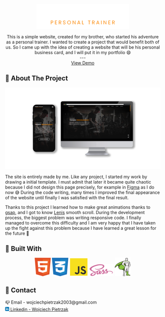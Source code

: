 <a name="readme-top"></a>

<br />
<div align="center">
    <img src="src/img/github/darek_logo-github.png" alt="Darek Pietrzak Logo" width="300" height="80">

  <p align="center">
    This is a simple website, created for my brother, who started his adventure as a personal trainer. I wanted to create a project that would benefit both of us. So I came up with the idea of creating a website that will be his personal business card, and I will put it in my portfolio 😄
    <br />
    ---
    <br />
    <a href="https://darekpietrzak.online/">View Demo</a>
  </p>
</div>

## 📝 About The Project

[![Product Name Screen Shot][product-screenshot]](https://darekpietrzak.online/)

The site is entirely made by me. Like any project, I started my work by drawing a initial template. I must admit that later it became quite chaotic because I did not design this page precisely, for example in <a href="https://www.figma.com/">Figma</a> as I do now 😅
During the code writing, many times I improved the final appearance of the website until finally I was satisfied with the final result.

Thanks to this project I learned how to make great animations thanks to <a href="https://greensock.com/gsap/">gsap</a>, and I got to know <a href="https://lenis.studiofreight.com/">Lenis</a> smooth scroll. During the development process, the biggest problem was writing responsive code. I finally managed to overcome this difficulty and I am very happy that I have taken up the fight against this problem because I have learned a great lesson for the future 💪

## 🧰 Built With

<p align="center">
<img height="60" src="src/img/github/html5.svg"/>
<img height="60" src="src/img/github/css3.svg"/>
<img height="60" src="src/img/github/javascript.svg"/>
<img height="40" src="src/img/github/sass.svg"/>
<img height="60" src="src/img/github/gsap-greensock.svg"/>
</p>

## 💼 Contact

<p align="left">
📪 Email - wojciechpietrzak2003@gmail.com
<br />
<a href="https://www.linkedin.com/in/wojciech-pietrzak-238a25262/"><img height="13" src="src/img/github/linkedin.svg"/> Linkedin - Wojciech Pietrzak</a>
</p>

[contributors-shield]: https://img.shields.io/github/contributors/github_username/repo_name.svg?style=for-the-badge
[contributors-url]: https://github.com/github_username/repo_name/graphs/contributors
[forks-shield]: https://img.shields.io/github/forks/github_username/repo_name.svg?style=for-the-badge
[forks-url]: https://github.com/github_username/repo_name/network/members
[stars-shield]: https://img.shields.io/github/stars/github_username/repo_name.svg?style=for-the-badge
[stars-url]: https://github.com/github_username/repo_name/stargazers
[linkedin-shield]: https://img.shields.io/badge/-LinkedIn-black.svg?style=for-the-badge&logo=linkedin&colorB=555
[linkedin-url]: https://www.linkedin.com/in/wojciech-pietrzak-238a25262/
[product-screenshot]: src/img/github/website_bg.png
